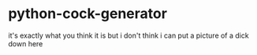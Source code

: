 # python-cock-generator
it's exactly what you think it is but i don't think i can put a picture of a dick down here
